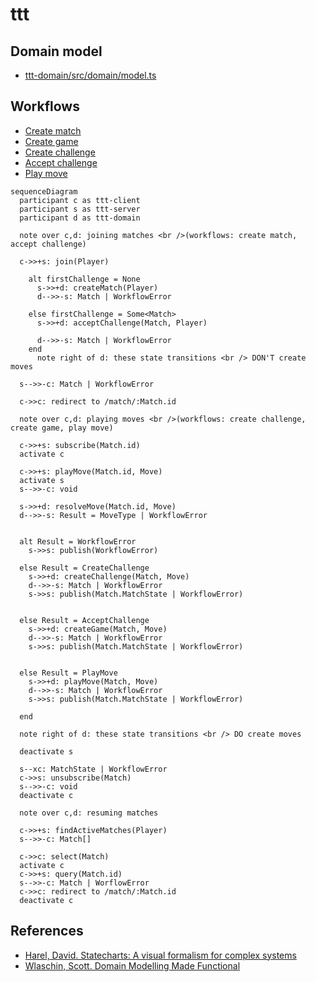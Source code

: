 # ttt

## Domain model

- [ttt-domain/src/domain/model.ts](./ttt-domain/src/domain/model.ts)

## Workflows

- [Create match](./ttt-domain/src/workflows/create-match/workflow.ts)
- [Create game](./ttt-domain/src/workflows/create-game/workflow.ts)
- [Create challenge](./ttt-domain/src/workflows/create-challenge/workflow.ts)
- [Accept challenge](./ttt-domain/src/workflows/accept-challenge/workflow.ts)
- [Play move](./ttt-domain/src/workflows/play-move/workflow.ts)

```mermaid
sequenceDiagram
  participant c as ttt-client
  participant s as ttt-server
  participant d as ttt-domain

  note over c,d: joining matches <br />(workflows: create match, accept challenge)

  c->>+s: join(Player)

    alt firstChallenge = None
      s->>+d: createMatch(Player)
      d-->>-s: Match | WorkflowError

    else firstChallenge = Some<Match>
      s->>+d: acceptChallenge(Match, Player)

      d-->>-s: Match | WorkflowError
    end
      note right of d: these state transitions <br /> DON'T create moves

  s-->>-c: Match | WorkflowError

  c->>c: redirect to /match/:Match.id

  note over c,d: playing moves <br />(workflows: create challenge, create game, play move)

  c->>+s: subscribe(Match.id)
  activate c

  c->>+s: playMove(Match.id, Move)
  activate s
  s-->>-c: void

  s->>+d: resolveMove(Match.id, Move)
  d-->>-s: Result = MoveType | WorkflowError


  alt Result = WorkflowError
    s->>s: publish(WorkflowError)

  else Result = CreateChallenge
    s->>+d: createChallenge(Match, Move)
    d-->>-s: Match | WorkflowError
    s->>s: publish(Match.MatchState | WorkflowError)


  else Result = AcceptChallenge
    s->>+d: createGame(Match, Move)
    d-->>-s: Match | WorkflowError
    s->>s: publish(Match.MatchState | WorkflowError)


  else Result = PlayMove
    s->>+d: playMove(Match, Move)
    d-->>-s: Match | WorkflowError
    s->>s: publish(Match.MatchState | WorkflowError)

  end

  note right of d: these state transitions <br /> DO create moves

  deactivate s

  s--xc: MatchState | WorkflowError
  c->>s: unsubscribe(Match)
  s-->>-c: void
  deactivate c

  note over c,d: resuming matches

  c->>+s: findActiveMatches(Player)
  s-->>-c: Match[]

  c->>c: select(Match)
  activate c
  c->>+s: query(Match.id)
  s-->>-c: Match | WorflowError
  c->>c: redirect to /match/:Match.id
  deactivate c
```

## References

- [Harel, David. Statecharts: A visual formalism for complex systems](http://www.inf.ed.ac.uk/teaching/courses/seoc/2004_2005/resources/statecharts.pdf)
- [Wlaschin, Scott. Domain Modelling Made Functional](https://fsharpforfunandprofit.com/books/)
